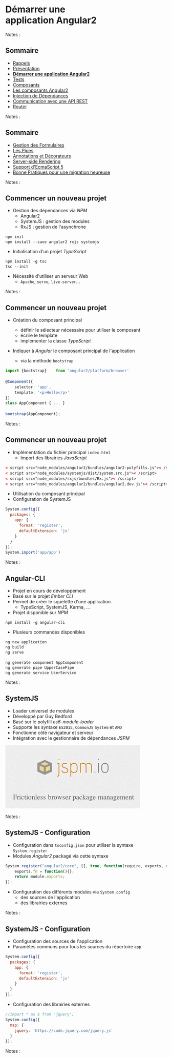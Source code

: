 # Démarrer une<br>application Angular2

<!-- .slide: class="page-title" -->

Notes :



## Sommaire

<!-- .slide: class="toc" -->

- [Rappels](#/1)
- [Présentation](#/2)
- **[Démarrer une application Angular2](#/3)**
- [Tests](#/4)
- [Composants](#/5)
- [Les composants Angular2](#/6)
- [Injection de Dépendances](#/7)
- [Communication avec une API REST](#/8)
- [Router](#/9)

Notes :



## Sommaire

<!-- .slide: class="toc" -->

- [Gestion des Formulaires](#/10)
- [Les Pipes](#/11)
- [Annotations et Décorateurs](#/12)
- [Server-side Rendering](#/13)
- [Support d'EcmaScript 5](#/14)
- [Bonne Pratiques pour une migration heureuse](#/15)

Notes :



## Commencer un nouveau projet

- Gestion des dépendances via *NPM*
  - Angular2
  - SystemJS : gestion des modules
  - RxJS : gestion de l'asynchrone

```shell
npm init
npm install --save angular2 rxjs systemjs
```

- Initialisation d'un projet *TypeScript*

```shell
npm install -g tsc
tsc --init
```

- Nécessité d'utiliser un serveur Web
  - `Apache`, `serve`, `live-server`...

Notes :



## Commencer un nouveau projet

- Création du composant principal
  - définir le sélecteur nécessaire pour utiliser le composant
  - écrire le template
  - implémenter la classe *TypeScript*

- Indiquer à *Angular* le composant principal de l'application
  - via la méthode `bootstrap`

```typescript
import {bootstrap}    from 'angular2/platform/browser'

@Component({
    selector: 'app',
    template: '<p>Hello</p>'
})
class AppComponent { ... }

bootstrap(AppComponent);
```

Notes :



## Commencer un nouveau projet

- Implémentation du fichier principal `index.html`
  - Import des librairies *JavaScript*

```html
< script src="node_modules/angular2/bundles/angular2-polyfills.js">< /script>
< script src="node_modules/systemjs/dist/system.src.js">< /script>
< script src="node_modules/rxjs/bundles/Rx.js">< /script>
< script src="node_modules/angular2/bundles/angular2.dev.js">< /script>
```

  - Utilisation du composant principal
  - Configuration de SystemJS

```javascript
System.config({
  packages: {        
    app: {
      format: 'register',
      defaultExtension: 'js'
    }
  }
});
System.import('app/app')
```

Notes :



## Angular-CLI

- Projet en cours de développement
- Basé sur le projet *Ember CLI*
- Permet de créer le squelette d'une application
  - TypeScript, SystemJS, Karma, ...
- Projet disponible sur *NPM*

```shell
npm install -g angular-cli
```

- Plusieurs commandes disponibles

```shell
ng new application
ng build
ng serve

ng generate component AppComponent
ng generate pipe UpperCasePipe
ng generate service UserService
```


Notes :



## SystemJS

- Loader universel de modules
- Développé par Guy Bedford
- Basé sur le polyfill *es6-module-loader*
- Supporte les syntaxe `ES2015`, `CommonJS` `System` et `AMD`
- Fonctionne côté navigateur et serveur
- Intégration avec le gestionnaire de dépendances *JSPM*

![SystemJS](ressources/jspmio.png "SystemJS")

Notes :



## SystemJS - Configuration

- Configuration dans `tsconfig.json` pour utiliser la syntaxe `System.register`
- Modules *Angular2*  packagé via cette syntaxe
```javascript
System.register("angular2/core", [], true, function(require, exports, module){
    exports.fn = function(){};
    return module.exports;
});
```

- Configuration des différents modules via `System.config`
  - des sources de l'application
  - des librairies externes

Notes :



## SystemJS - Configuration

- Configuration des sources de l'application
- Paramètes communs pour tous les sources du répertoire `app`

```javascript
System.config({
  packages: {        
    app: {
      format: 'register',
      defaultExtension: 'js'
    }
  }
});
```

- Configuration des librairies externes

```javascript
//import * as $ from 'jquery';
System.config({
  map: {
    jquery: 'https://code.jquery.com/jquery.js'
  }
});
```

Notes :



<!-- .slide: class="page-questions" -->
